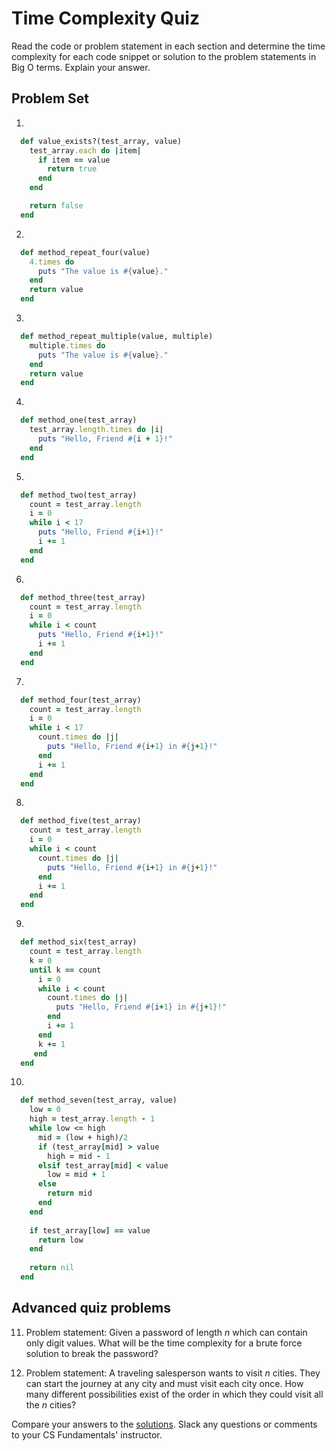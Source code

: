 # Time Complexity Quiz

Read the code or problem statement in each section and determine the time complexity for each code snippet or solution to the problem statements in Big O terms.
Explain your answer.


## Problem Set
1.
```ruby
  def value_exists?(test_array, value)
    test_array.each do |item|
      if item == value
        return true
      end
    end

    return false
  end
```

2.
```ruby
  def method_repeat_four(value)
    4.times do
      puts "The value is #{value}."
    end
    return value
  end
```

3.
```ruby
  def method_repeat_multiple(value, multiple)
    multiple.times do
      puts "The value is #{value}."
    end
    return value
  end
```

4.
```ruby
  def method_one(test_array)
    test_array.length.times do |i|
      puts "Hello, Friend #{i + 1}!"
    end
  end
```

5.
```ruby
  def method_two(test_array)
    count = test_array.length
    i = 0
    while i < 17
      puts "Hello, Friend #{i+1}!"
      i += 1
    end
  end
```

6.
```ruby
  def method_three(test_array)
    count = test_array.length
    i = 0
    while i < count
      puts "Hello, Friend #{i+1}!"
      i += 1
    end
  end
```

7.
```ruby
  def method_four(test_array)
    count = test_array.length
    i = 0
    while i < 17
      count.times do |j|
        puts "Hello, Friend #{i+1} in #{j+1}!"
      end
      i += 1
    end
  end
```

8.
```ruby
  def method_five(test_array)
    count = test_array.length
    i = 0
    while i < count
      count.times do |j|
        puts "Hello, Friend #{i+1} in #{j+1}!"
      end
      i += 1
    end
  end
```

9.
```ruby
  def method_six(test_array)
    count = test_array.length
    k = 0
    until k == count
      i = 0
      while i < count
        count.times do |j|
          puts "Hello, Friend #{i+1} in #{j+1}!"
        end
        i += 1
      end
      k += 1
     end
  end
```

10.
```ruby
  def method_seven(test_array, value)
    low = 0
    high = test_array.length - 1
    while low <= high
      mid = (low + high)/2
      if (test_array[mid] > value
        high = mid - 1
      elsif test_array[mid] < value
        low = mid + 1
      else
        return mid
      end
    end
    
    if test_array[low] == value
      return low
    end
    
    return nil
  end
```

## Advanced quiz problems

11. Problem statement: Given a password of length _n_ which can contain only digit values.
What will be the time complexity for a brute force solution to break the password?

12. Problem statement: A traveling salesperson wants to visit _n_ cities. They can start the journey at any city and must visit each city once. How many different possibilities exist of the order in which they could visit all the _n_ cities?

Compare your answers to the [solutions](https://github.com/Ada-Developers-Academy/textbook-curriculum/blob/master/04-cs-fundamentals/classroom/time%20complexity/time_complexity_quiz_solutions.md). Slack any questions or comments to your CS Fundamentals' instructor.


